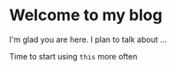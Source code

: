 # Welcome to my blog

I'm glad you are here. I plan to talk about ...

Time to start using `this` more often
